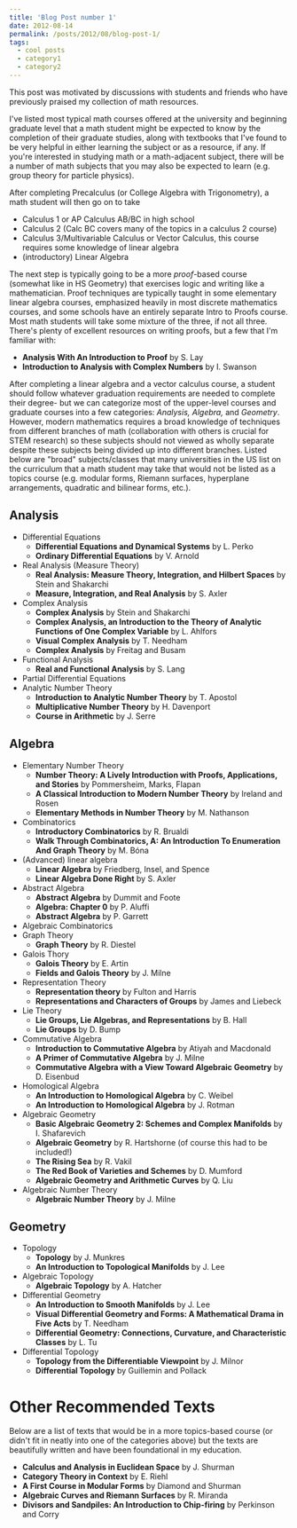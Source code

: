 ```yaml
---
title: 'Blog Post number 1'
date: 2012-08-14
permalink: /posts/2012/08/blog-post-1/
tags:
  - cool posts
  - category1
  - category2
---
```

This post was motivated by discussions with students and friends who have previously praised my collection of math resources. 

I've listed most typical math courses offered at the university and beginning graduate level that a math student might be expected to know by the completion of their graduate studies, along with textbooks that I've found to be very helpful in either learning the subject or as a resource, if any. 
If you're interested in studying math or a math-adjacent subject, there will be a number of math subjects that you may also be expected to learn (e.g. group theory for particle physics). 


After completing Precalculus (or College Algebra with Trigonometry), a math student will then go on to take
  * Calculus 1 or AP Calculus AB/BC in high school
  * Calculus 2 (Calc BC covers many of the topics in a calculus 2 course)
  * Calculus 3/Multivariable Calculus or Vector Calculus, this course requires some knowledge of linear algebra
  * (introductory) Linear Algebra

The next step is typically going to be a more *proof*-based course (somewhat like in HS Geometry) that exercises logic and writing like a mathematician. Proof techniques are typically taught in some elementary linear algebra courses, emphasized heavily in most discrete mathematics courses, and some schools have an entirely separate Intro to Proofs course. Most math students will take some mixture of the three, if not all three. There's plenty of excellent resources on writing proofs, but a few that I'm familiar with:
  * **Analysis With An Introduction to Proof** by S. Lay
  * **Introduction to Analysis with Complex Numbers** by I. Swanson

After completing a linear algebra and a vector calculus course, a student should follow whatever graduation requirements are needed to complete their degree- but we can categorize most of the upper-level courses and graduate courses into a few categories: *Analysis, Algebra,* and *Geometry*. 
However, modern mathematics requires a broad knowledge of techniques from different branches of math (collaboration with others is crucial for STEM research) so these subjects should not viewed as wholly separate despite these subjects being divided up into different branches. Listed below are "broad" subjects/classes that many universities in the US list on the curriculum that a math student may take that would not be listed as a topics course (e.g. modular forms, Riemann surfaces, hyperplane arrangements, quadratic and bilinear forms, etc.).

Analysis
------
  * Differential Equations
    * **Differential Equations and Dynamical Systems** by L. Perko
    * **Ordinary Differential Equations** by V. Arnold
  * Real Analysis (Measure Theory)
    * **Real Analysis: Measure Theory, Integration, and Hilbert Spaces** by Stein and Shakarchi
    * **Measure, Integration, and Real Analysis** by S. Axler
  * Complex Analysis
    * **Complex Analysis** by Stein and Shakarchi
    * **Complex Analysis, an Introduction to the Theory of Analytic Functions of One Complex Variable** by L. Ahlfors
    * **Visual Complex Analysis** by T. Needham
    * **Complex Analysis** by Freitag and Busam
  * Functional Analysis
    * **Real and Functional Analysis** by S. Lang
  * Partial Differential Equations
  * Analytic Number Theory
    * **Introduction to Analytic Number Theory** by T. Apostol
    * **Multiplicative Number Theory** by H. Davenport
    * **Course in Arithmetic** by J. Serre

Algebra
------
  * Elementary Number Theory
    * **Number Theory: A Lively Introduction with Proofs, Applications, and Stories** by Pommersheim, Marks, Flapan 
    * **A Classical Introduction to Modern Number Theory** by Ireland and Rosen
    * **Elementary Methods in Number Theory** by M. Nathanson
  * Combinatorics
    * **Introductory Combinatorics** by R. Brualdi
    * **Walk Through Combinatorics, A: An Introduction To Enumeration And Graph Theory** by M. Bóna 
  * (Advanced) linear algebra
    * **Linear Algebra** by Friedberg, Insel, and Spence
    * **Linear Algebra Done Right** by S. Axler
  * Abstract Algebra
    * **Abstract Algebra** by Dummit and Foote
    * **Algebra: Chapter 0** by P. Aluffi
    * **Abstract Algebra** by P. Garrett
  * Algebraic Combinatorics
  * Graph Theory
    * **Graph Theory** by R. Diestel 
  * Galois Thory
    * **Galois Theory** by E. Artin
    * **Fields and Galois Theory** by J. Milne
  * Representation Theory
    * **Representation theory** by Fulton and Harris
    * **Representations and Characters of Groups** by James and Liebeck
  * Lie Theory
    * **Lie Groups, Lie Algebras, and Representations** by B. Hall
    * **Lie Groups** by D. Bump
  * Commutative Algebra
    * **Introduction to Commutative Algebra** by Atiyah and Macdonald
    * **A Primer of Commutative Algebra** by J. Milne
    * **Commutative Algebra with a View Toward Algebraic Geometry** by D. Eisenbud
  * Homological Algebra
    * **An Introduction to Homological Algebra** by C. Weibel
    * **An Introduction to Homological Algebra** by J. Rotman
  * Algebraic Geometry
    * **Basic Algebraic Geometry 2: Schemes and Complex Manifolds** by I. Shafarevich
    * **Algebraic Geometry** by R. Hartshorne (of course this had to be included!)
    * **The Rising Sea** by R. Vakil
    * **The Red Book of Varieties and Schemes** by D. Mumford
    * **Algebraic Geometry and Arithmetic Curves** by Q. Liu
* Algebraic Number Theory
  * **Algebraic Number Theory** by J. Milne


Geometry
------
  * Topology 
    * **Topology** by J. Munkres
    * **An Introduction to Topological Manifolds** by J. Lee
  * Algebraic Topology
    * **Algebraic Topology** by A. Hatcher
  * Differential Geometry
    * **An Introduction to Smooth Manifolds** by J. Lee
    * **Visual Differential Geometry and Forms: A Mathematical Drama in Five Acts** by T. Needham
    * **Differential Geometry: Connections, Curvature, and Characteristic Classes** by L. Tu
  * Differential Topology 
    *  **Topology from the Differentiable Viewpoint** by J. Milnor
    *  **Differential Topology** by Guillemin and Pollack 


Other Recommended Texts
======
Below are a list of texts that would be in a more topics-based course (or didn't fit in neatly into one of the categories above) but the texts are beautifully written and have been foundational in my education.
  * **Calculus and Analysis in Euclidean Space** by J. Shurman
  * **Category Theory in Context** by E. Riehl
  * **A First Course in Modular Forms** by Diamond and Shurman
  * **Algebraic Curves and Riemann Surfaces** by R. Miranda
  * **Divisors and Sandpiles: An Introduction to Chip-firing** by Perkinson and Corry
